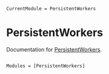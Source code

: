 ```@meta
CurrentModule = PersistentWorkers
```

# PersistentWorkers

Documentation for [PersistentWorkers](https://github.com/simeonschaub/PersistentWorkers.jl).

```@index
```

```@autodocs
Modules = [PersistentWorkers]
```
